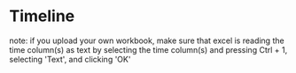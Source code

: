 # Timeline

note: 
if you upload your own workbook, make sure that excel is reading the time column(s) as text by selecting the time column(s) and pressing Ctrl + 1, selecting 'Text', and clicking 'OK'